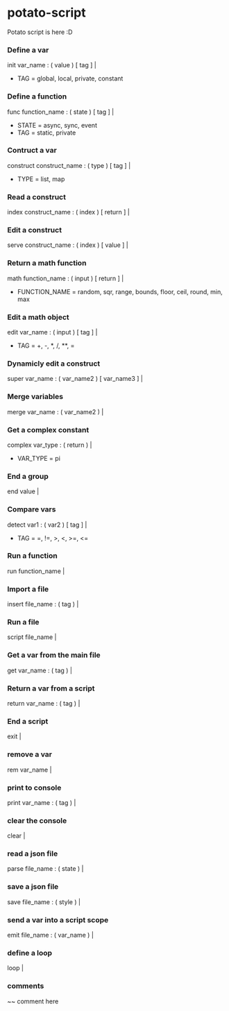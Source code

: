 # potato-script
Potato script is here :D

### Define a var
init var_name : ( value ) [ tag ] |
* TAG = global, local, private, constant

### Define a function
func function_name : ( state ) [ tag ] |
* STATE = async, sync, event
* TAG = static, private

### Contruct a var
construct construct_name : ( type ) [ tag ] |
* TYPE = list, map

### Read a construct
index construct_name : ( index ) [ return ] |

### Edit a construct
serve construct_name : ( index ) [ value ] |

### Return a math function
math function_name : ( input ) [ return ] |
* FUNCTION_NAME = random, sqr, range, bounds, floor, ceil, round, min, max

### Edit a math object
edit var_name : ( input ) [ tag ] |
* TAG = +, -, *, /, **, =

### Dynamicly edit a construct
super var_name : ( var_name2 ) [ var_name3 ] |

### Merge variables
merge var_name : ( var_name2 ) |

### Get a complex constant
complex var_type : ( return ) |
* VAR_TYPE = pi

### End a group
end value |

### Compare vars
detect var1 : ( var2 ) [ tag ] |
* TAG = =, !=, >, <, >=, <=

### Run a function
run function_name |

### Import a file
insert file_name : ( tag ) |

### Run a file
script file_name |

### Get a var from the main file
get var_name : ( tag ) |

### Return a var from a script
return var_name : ( tag ) |

### End a script
exit |

### remove a var
rem var_name |

### print to console
print var_name : ( tag ) |

### clear the console
clear |

### read a json file
parse file_name : ( state ) |

### save a json file
save file_name : ( style ) |

### send a var into a script scope
emit file_name : ( var_name ) |

### define a loop
loop |

### comments
~~ comment here
